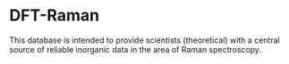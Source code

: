 # DFT-Raman
This database is intended to provide scientists (theoretical) with a central source of reliable inorganic data in the area of Raman spectroscopy.
